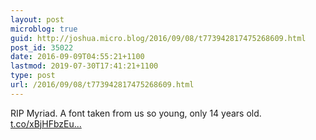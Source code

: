 ```yaml
---
layout: post
microblog: true
guid: http://joshua.micro.blog/2016/09/08/t773942817475268609.html
post_id: 35022
date: 2016-09-09T04:55:21+1100
lastmod: 2019-07-30T17:41:21+1100
type: post
url: /2016/09/08/t773942817475268609.html
---
```

RIP Myriad. A font taken from us so young, only 14 years old. [t.co/xBjHFbzEu...](https://t.co/xBjHFbzEuk)
